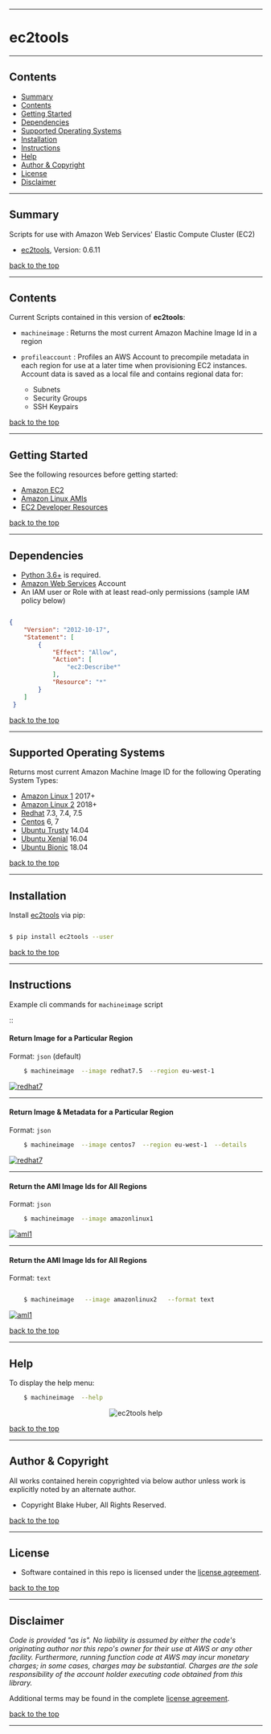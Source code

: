 <a name="top"></a>
* * *
# ec2tools
* * *

## Contents

* [Summary](#summary)
* [Contents](#contents)
* [Getting Started](#getting-started)
* [Dependencies](#dependencies)
* [Supported Operating Systems](#supported-operating-systems)
* [Installation](#installation)
* [Instructions](#instructions)
* [Help](#help)
* [Author & Copyright](#author--copyright)
* [License](#license)
* [Disclaimer](#disclaimer)

* * *

## Summary

Scripts for use with Amazon Web Services' Elastic Compute Cluster (EC2)

* [ec2tools](https://pypi.org/project/ec2tools), Version: 0.6.11

[back to the top](#top)

* * *

## Contents

Current Scripts contained in this version of **ec2tools**:

* `machineimage` : Returns the most current Amazon Machine Image Id in a region

* `profileaccount` : Profiles an AWS Account to precompile metadata in each region for use
at a later time when provisioning EC2 instances.  Account data is saved as a local file and
contains regional data for:

    - Subnets
    - Security Groups
    - SSH Keypairs

[back to the top](#top)

* * *

## Getting Started

See the following resources before getting started:

- [Amazon EC2](https://aws.amazon.com/ec2)
- [Amazon Linux AMIs](https://aws.amazon.com/amazon-linux-ami)
- [EC2 Developer Resources](https://aws.amazon.com/ec2/developer-resources/)

[back to the top](#top)

* * *

## Dependencies

* [Python 3.6+](https://www.python.org) is required.
* [Amazon Web Services](https://aws.amazon.com) Account
* An IAM user or Role with at least read-only permissions (sample IAM policy below)

```json

{
    "Version": "2012-10-17",
    "Statement": [
        {
            "Effect": "Allow",
            "Action": [
                "ec2:Describe*"
            ],
            "Resource": "*"
        }
    ]
 }

```

[back to the top](#top)

* * *

## Supported Operating Systems

Returns most current Amazon Machine Image ID for the following Operating System Types:

* [Amazon Linux 1](https://aws.amazon.com/amazon-linux-ami) 2017+
* [Amazon Linux 2](https://aws.amazon.com/amazon-linux-2) 2018+
* [Redhat](https://aws.amazon.com/partners/redhat/) 7.3, 7.4, 7.5
* [Centos](https://aws.amazon.com/marketplace/seller-profile?id=16cb8b03-256e-4dde-8f34-1b0f377efe89) 6, 7
* [Ubuntu Trusty](https://aws.amazon.com/marketplace/search/results?x=0&y=0&searchTerms=ubuntu+14.04) 14.04
* [Ubuntu Xenial](https://aws.amazon.com/marketplace/pp/B01JBL2M0O?qid=1532883122707) 16.04
* [Ubuntu Bionic](https://aws.amazon.com/marketplace/search/results?x=0&y=0&searchTerms=ubuntu+18.04) 18.04

[back to the top](#top)

* * *

## Installation

Install [ec2tools](https://pypi.org/project/ec2tools) via pip:

```bash

$ pip install ec2tools --user

```

[back to the top](#top)

* * *

## Instructions

Example cli commands for `machineimage` script

::

#### Return Image for a Particular Region

Format:  `json` (default)


```bash
    $ machineimage  --image redhat7.5  --region eu-west-1
```

[![redhat7](./assets/redhat7.5-1region.png)](https://rawgithub.com/fstab50/ec2tools/master/assets/redhat7.5-1region.png)

* * *

#### Return Image & Metadata for a Particular Region

Format:  `json`

```bash
    $ machineimage  --image centos7  --region eu-west-1  --details
```

[![redhat7](./assets/centos7-details.png)](https://rawgithub.com/fstab50/ec2tools/master/assets/centos7-details.png)

* * *

#### Return the AMI Image Ids for All Regions

Format:  `json`

```bash
    $ machineimage  --image amazonlinux1
```

[![aml1](./assets/aml1-allregions.png)](https://rawgithub.com/fstab50/ec2tools/master/assets/aml1-allregions.png)

* * *

#### Return the AMI Image Ids for All Regions

Format:  `text`

```bash

    $ machineimage   --image amazonlinux2   --format text

```

[![aml1](./assets/aml2-text.png)](https://rawgithub.com/fstab50/ec2tools/master/assets/aml2-text.png)

[back to the top](#top)

* * *

## Help

To display the help menu:

```bash
    $ machineimage  --help
```

<p align="center">
  <img src="https://rawgithub.com/fstab50/ec2tools/master/assets/help-menu.png" alt="ec2tools help"/>
</p>


[back to the top](#top)

* * *

## Author & Copyright

All works contained herein copyrighted via below author unless work is explicitly noted by an alternate author.

* Copyright Blake Huber, All Rights Reserved.

[back to the top](#top)

* * *

## License

* Software contained in this repo is licensed under the [license agreement](./LICENSE.md).

[back to the top](#top)

* * *

## Disclaimer

*Code is provided "as is". No liability is assumed by either the code's originating author nor this repo's owner for their use at AWS or any other facility. Furthermore, running function code at AWS may incur monetary charges; in some cases, charges may be substantial. Charges are the sole responsibility of the account holder executing code obtained from this library.*

Additional terms may be found in the complete [license agreement](./LICENSE.md).

[back to the top](#top)

* * *
